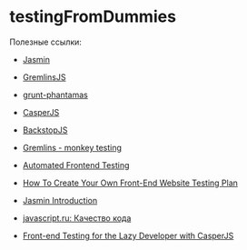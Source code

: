 # testingFromDummies

Полезные ссылки: 

 - [Jasmin]
 - [GremlinsJS]
 - [grunt-phantamas]
 - [CasperJS]
 - [BackstopJS]

 - [Gremlins - monkey testing]
 - [Automated Frontend Testing]
 - [How To Create Your Own Front-End Website Testing Plan]
 - [Jasmin Introduction]
 - [javascript.ru: Качество кода]
 - [Front-end Testing for the Lazy Developer with CasperJS]

   [Jasmin]: <http://jasmine.github.io/>
   [GremlinsJS]: <https://github.com/marmelab/gremlins.js>
   [grunt-phantamas]: <https://www.npmjs.com/package/grunt-phantomas>
   [CasperJS]: <http://docs.casperjs.org/en/latest/>
   [BackstopJS]: <https://github.com/garris/BackstopJS>
   [Gremlins - monkey testing]: <http://habrahabr.ru/post/216805/>
   [Automated Frontend Testing]: <http://rupl.github.io/frontend-testing/#/>
   [How To Create Your Own Front-End Website Testing Plan]: <http://www.smashingmagazine.com/2014/11/how-to-create-your-own-front-end-website-testing-plan/>
   [Jasmin Introduction]: <http://jasmine.github.io/edge/introduction.html> 
   [javascript.ru: Качество кода]: <https://learn.javascript.ru/testing>
   [Front-end Testing for the Lazy Developer with CasperJS]: <http://www.helpscout.net/blog/functional-testing-casperjs/>
   



   

